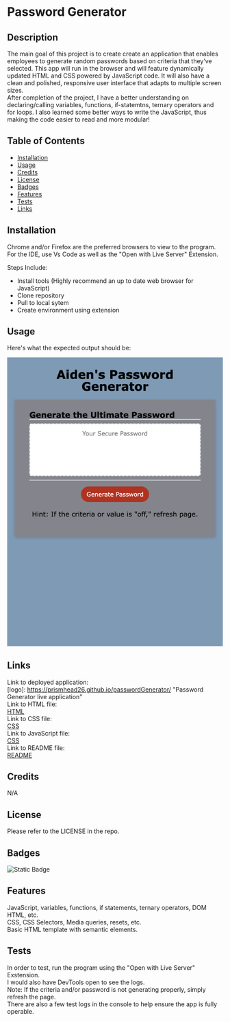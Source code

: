 # Password Generator

## Description

The main goal of this project is to create create an application that enables employees to generate random passwords based on criteria that they’ve selected. This app will run in the browser and will feature dynamically updated HTML and CSS powered by JavaScript code. It will also have a clean and polished, responsive user interface that adapts to multiple screen sizes.
<br>
After completion of the project, I have a better understanding on declaring/calling variables, functions, if-statemtns, ternary operators and for loops. I also learned some better ways to write the JavaScript, thus making the code easier to read and more modular!

## Table of Contents

- [Installation](#installation)
- [Usage](#usage)
- [Credits](#credits)
- [License](#license)
- [Badges](#badges)
- [Features](#features)
- [Tests](#tests)
- [Links](#links)

## Installation

Chrome and/or Firefox are the preferred browsers to view to the program.
<br>
For the IDE, use Vs Code as well as the "Open with Live Server" Extension.

Steps Include:

- Install tools (Highly recommend an up to date web browser for JavaScript)
- Clone repository
- Pull to local sytem
- Create environment using extension

## Usage

Here's what the expected output should be:

![alt text](assets/Images/passwordGeneratorscrnsht.png)

## Links

Link to deployed application:
<br>
[logo]: https://prismhead26.github.io/passwordGenerator/ "Password Generator live application"
<br>
Link to HTML file:
<br>
[HTML](/index.html)
<br>
Link to CSS file:
<br>
[CSS](/assets/CSS/style.css)
<br>
Link to JavaScript file:
<br>
[CSS](/assets/Scripts/passwordGenerator.js)
<br>
Link to README file:
<br>
[README](/README.md)

## Credits

N/A

## License

Please refer to the LICENSE in the repo.

## Badges

![Static Badge](https://img.shields.io/badge/HTML_and_CSS%20-100%25%20-blue)

## Features

JavaScript, variables, functions, if statements, ternary operators, DOM HTML, etc.
<br>
CSS, CSS Selectors, Media queries, resets, etc.
<br>
Basic HTML template with semantic elements.

## Tests

In order to test, run the program using the "Open with Live Server" Exstension.
<br>
I would also have DevTools open to see the logs.
<br>
Note: If the criteria and/or password is not generating properly, simply refresh the page.
<br>
There are also a few test logs in the console to help ensure the app is fully operable.
